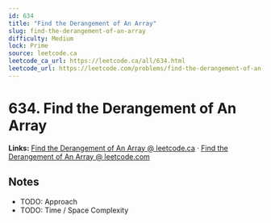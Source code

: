 ```yaml
--- 
id: 634
title: "Find the Derangement of An Array"
slug: find-the-derangement-of-an-array
difficulty: Medium
lock: Prime
source: leetcode.ca
leetcode_ca_url: https://leetcode.ca/all/634.html
leetcode_url: https://leetcode.com/problems/find-the-derangement-of-an-array/
---
```


# 634. Find the Derangement of An Array

**Links:** [Find the Derangement of An Array @ leetcode.ca](https://leetcode.ca/all/634.html) · [Find the Derangement of An Array @ leetcode.com](https://leetcode.com/problems/find-the-derangement-of-an-array/)

## Notes
- TODO: Approach
- TODO: Time / Space Complexity

